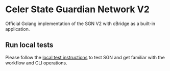 # Celer State Guardian Network V2

Official Golang implementation of the SGN V2 with cBridge as a built-in application.

## Run local tests

Please follow the [local test instructions](./test/README.md) to test SGN and get familiar with the workflow and CLI operations.